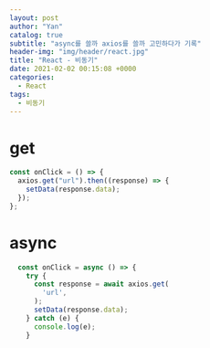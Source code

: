 ```yaml
---
layout: post
author: "Yan"
catalog: true
subtitle: "async를 쓸까 axios를 쓸까 고민하다가 기록"
header-img: "img/header/react.jpg"
title: "React - 비동기"
date: 2021-02-02 00:15:08 +0000
categories:
  - React
tags:
  - 비동기
---
```


# get

```javascript
const onClick = () => {
  axios.get("url").then((response) => {
    setData(response.data);
  });
};
```

# async

```javascript
  const onClick = async () => {
    try {
      const response = await axios.get(
        'url',
      );
      setData(response.data);
    } catch (e) {
      console.log(e);
    }
```

